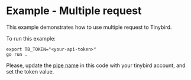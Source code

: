 # Example - Multiple request

This example demonstrates how to use multiple request to Tinybird.

To run this example:

```shell
export TB_TOKEN="<your-api-token>"
go run .
```

Please, update the [pipe name](https://github.com/the-hotels-network/go-tinybird/blob/main/example/requests/main.go#L24) in this code with your tinybird account, and set the token value.
